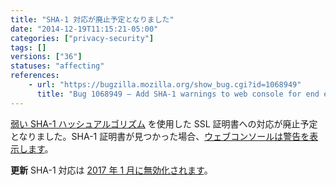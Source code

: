 ```yaml
---
title: "SHA-1 対応が廃止予定となりました"
date: "2014-12-19T11:15:21-05:00"
categories: ["privacy-security"]
tags: []
versions: ["36"]
statuses: "affecting"
references:
    - url: "https://bugzilla.mozilla.org/show_bug.cgi?id=1068949"
      title: "Bug 1068949 – Add SHA-1 warnings to web console for end entities"
---
```

[弱い SHA-1 ハッシュアルゴリズム](https://developer.mozilla.org/docs/Security/Weak_Signature_Algorithm) を使用した SSL 証明書への対応が廃止予定となりました。SHA-1 証明書が見つかった場合、[ウェブコンソールは警告を表示します](https://developer.mozilla.org/docs/Tools/Web_Console#Security_warnings_and_errors)。

**更新** SHA-1 対応は [2017 年 1 月に無効化されます](https://www.fxsitecompat.dev/ja/docs/2016/sha-1-certificates-issued-by-public-ca-will-no-longer-be-accepted/)。
